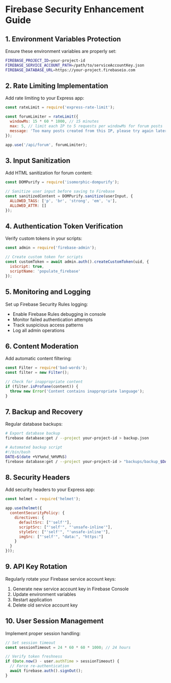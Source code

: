 # Firebase Security Enhancement Guide

## 1. Environment Variables Protection

Ensure these environment variables are properly set:
```bash
FIREBASE_PROJECT_ID=your-project-id
FIREBASE_SERVICE_ACCOUNT_PATH=/path/to/serviceAccountKey.json
FIREBASE_DATABASE_URL=https://your-project.firebaseio.com
```

## 2. Rate Limiting Implementation

Add rate limiting to your Express app:
```javascript
const rateLimit = require('express-rate-limit');

const forumLimiter = rateLimit({
  windowMs: 15 * 60 * 1000, // 15 minutes
  max: 5, // limit each IP to 5 requests per windowMs for forum posts
  message: 'Too many posts created from this IP, please try again later.'
});

app.use('/api/forum', forumLimiter);
```

## 3. Input Sanitization

Add HTML sanitization for forum content:
```javascript
const DOMPurify = require('isomorphic-dompurify');

// Sanitize user input before saving to Firebase
const sanitizedContent = DOMPurify.sanitize(userInput, {
  ALLOWED_TAGS: ['p', 'br', 'strong', 'em', 'u'],
  ALLOWED_ATTR: []
});
```

## 4. Authentication Token Verification

Verify custom tokens in your scripts:
```javascript
const admin = require('firebase-admin');

// Create custom token for scripts
const customToken = await admin.auth().createCustomToken(uid, {
  isScript: true,
  scriptName: 'populate_firebase'
});
```

## 5. Monitoring and Logging

Set up Firebase Security Rules logging:
- Enable Firebase Rules debugging in console
- Monitor failed authentication attempts
- Track suspicious access patterns
- Log all admin operations

## 6. Content Moderation

Add automatic content filtering:
```javascript
const Filter = require('bad-words');
const filter = new Filter();

// Check for inappropriate content
if (filter.isProfane(content)) {
  throw new Error('Content contains inappropriate language');
}
```

## 7. Backup and Recovery

Regular database backups:
```bash
# Export database backup
firebase database:get / --project your-project-id > backup.json

# Automated backup script
#!/bin/bash
DATE=$(date +%Y%m%d_%H%M%S)
firebase database:get / --project your-project-id > "backups/backup_$DATE.json"
```

## 8. Security Headers

Add security headers to your Express app:
```javascript
const helmet = require('helmet');

app.use(helmet({
  contentSecurityPolicy: {
    directives: {
      defaultSrc: ["'self'"],
      scriptSrc: ["'self'", "'unsafe-inline'"],
      styleSrc: ["'self'", "'unsafe-inline'"],
      imgSrc: ["'self'", "data:", "https:"]
    }
  }
}));
```

## 9. API Key Rotation

Regularly rotate your Firebase service account keys:
1. Generate new service account key in Firebase Console
2. Update environment variables
3. Restart application
4. Delete old service account key

## 10. User Session Management

Implement proper session handling:
```javascript
// Set session timeout
const sessionTimeout = 24 * 60 * 60 * 1000; // 24 hours

// Verify token freshness
if (Date.now() - user.authTime > sessionTimeout) {
  // Force re-authentication
  await firebase.auth().signOut();
}
```